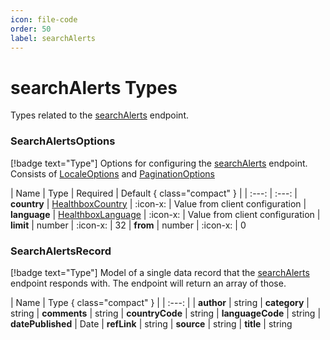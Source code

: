 ```yaml
---
icon: file-code
order: 50
label: searchAlerts
---
```


# searchAlerts Types

Types related to the [searchAlerts](../endpoints/#searchalerts) endpoint.

### SearchAlertsOptions 
[!badge text="Type"] Options for configuring the [searchAlerts](../endpoints/#searchalerts) endpoint. Consists of [LocaleOptions](./general-types/#localeoptions) and [PaginationOptions](./general-types/#paginationoptions)

| Name | Type | Required | Default { class="compact" }
| | :---: | :---: 
| **country** | [HealthboxCountry](./general-types/#healthboxcountry) | :icon-x: | Value from client configuration
| **language** | [HealthboxLanguage](./general-types/#healthboxlanguage) | :icon-x: | Value from client configuration
| **limit** | number | :icon-x: | 32
| **from** | number | :icon-x: | 0

### SearchAlertsRecord 
[!badge text="Type"] Model of a single data record that the [searchAlerts](../endpoints/#searchalerts) endpoint responds with. The endpoint will return an array of those.

| Name | Type   { class="compact" }
| | :---: |
| **author** | string 
| **category** | string 
| **comments** | string
| **countryCode** | string
| **languageCode** | string
| **datePublished** | Date
| **refLink** | string
| **source** | string
| **title** | string
